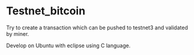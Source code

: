 # Testnet_bitcoin
Try to create a transaction which can be pushed to testnet3 and validated by miner.

Develop on Ubuntu with eclipse using C language.
